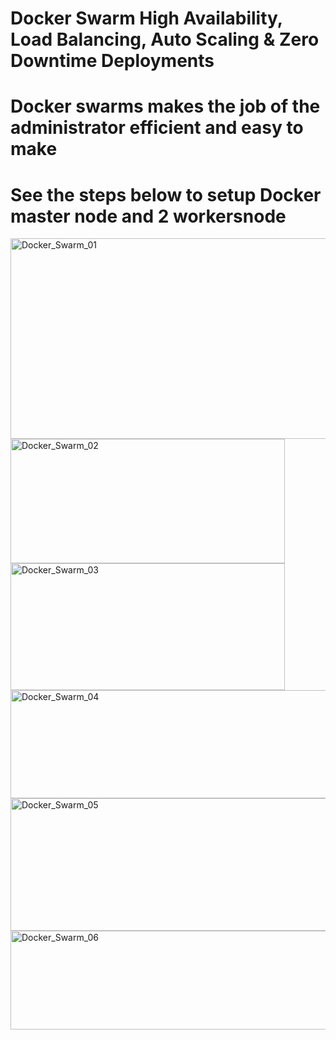 # Docker Swarm High Availability, Load Balancing, Auto Scaling & Zero Downtime Deployments #
# Docker swarms makes the job of the administrator efficient and easy to make # 
# See the steps below to setup Docker master node and 2 workersnode #


<img width="524" height="321" alt="Docker_Swarm_01" src="https://github.com/user-attachments/assets/f2aca526-d16b-44f3-805f-91b2c6291cd6" />
<img width="439" height="199" alt="Docker_Swarm_02" src="https://github.com/user-attachments/assets/04c3bfce-0c9f-458b-8c93-0c67a90069af" />
<img width="439" height="203" alt="Docker_Swarm_03" src="https://github.com/user-attachments/assets/6b0220cc-90a5-4754-ac25-fade9aa906a6" />
<img width="766" height="173" alt="Docker_Swarm_04" src="https://github.com/user-attachments/assets/cbe76329-3215-4e60-b373-727133617208" />
<img width="755" height="212" alt="Docker_Swarm_05" src="https://github.com/user-attachments/assets/ba529f75-a87a-4d82-be10-b3d4ef87be6e" />
<img width="764" height="158" alt="Docker_Swarm_06" src="https://github.com/user-attachments/assets/67efbe5c-1a9f-42b7-9c6f-090e3975b401" />
